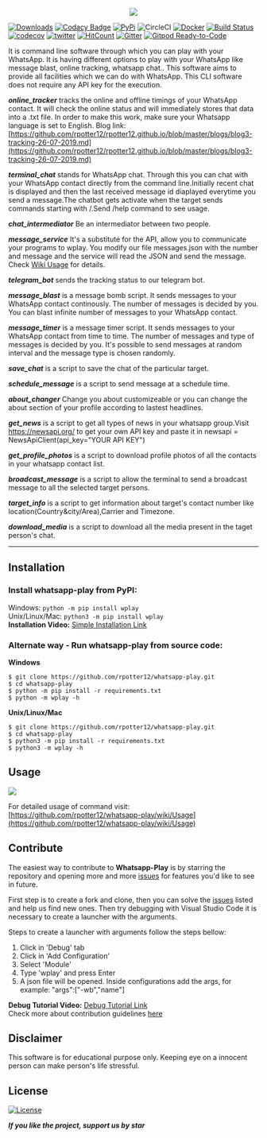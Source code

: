 <p align="center">
  <img src="images/logo.png">
</p>
            
[![Downloads](https://pepy.tech/badge/wplay)](https://pepy.tech/project/wplay)
[![Codacy Badge](https://api.codacy.com/project/badge/Grade/749acf4cad424fbeb96a412963aa83ea)](https://app.codacy.com/app/rpotter12/whatsapp-play?utm_source=github.com&utm_medium=referral&utm_content=rpotter12/whatsapp-play&utm_campaign=Badge_Grade_Settings)
[![PyPi](https://img.shields.io/pypi/v/wplay)](https://pypi.org/project/wplay/)
![CircleCI](https://circleci.com/gh/rpotter12/whatsapp-play/tree/master.svg?style=svg&circle-token=2b67dd21e60a01fdd36a670629574479aeb2f5c4)
[![Docker](https://img.shields.io/docker/cloud/build/rpotter12/whatsapp-play)](https://hub.docker.com/repository/docker/rpotter12/whatsapp-play/general)
[![Build Status](https://travis-ci.org/rpotter12/whatsapp-play.svg?branch=master)](https://travis-ci.org/rpotter12/whatsapp-play)
[![codecov](https://codecov.io/gh/rpotter12/whatsapp-play/branch/master/graph/badge.svg)](https://codecov.io/gh/rpotter12/whatsapp-play)
[![twitter](https://img.shields.io/twitter/url/https/github.com/rpotter12/whatsapp-play.svg?style=social)](https://twitter.com/rpotter121998)
[![HitCount](http://hits.dwyl.io/rpotter12/whatsapp-play.svg)](http://hits.dwyl.io/rpotter12/whatsapp-play)
[![Gitter](https://badges.gitter.im/whatsapp-play/community.svg)](https://gitter.im/whatsapp-play/community?utm_source=badge&utm_medium=badge&utm_campaign=pr-badge)
[![Gitpod Ready-to-Code](https://img.shields.io/badge/Gitpod-Ready--to--Code-blue?logo=gitpod)](https://gitpod.io/#https://github.com/rpotter12/whatsapp-play) 

It is command line software through which you can play with your WhatsApp. It is having different options to play with your WhatsApp like message blast, online tracking, whatsapp chat.. This software aims to provide all facilities which we can do with WhatsApp. This CLI software does not require any API key for the execution.

***online_tracker*** tracks the online and offline timings of your WhatsApp contact. It will check the online status and will immediately stores that data into a .txt file. In order to make this work, make sure your Whatsapp language is set to English. Blog link: [https://github.com/rpotter12/rpotter12.github.io/blob/master/blogs/blog3-tracking-26-07-2019.md](https://github.com/rpotter12/rpotter12.github.io/blob/master/blogs/blog3-tracking-26-07-2019.md)

***terminal_chat*** stands for WhatsApp chat. Through this you can chat with your WhatsApp contact directly from the command line.Initially recent chat is displayed and then the last received message id diaplayed everytime you send a message.The chatbot gets activate when the target sends commands starting with /.Send /help command to see usage.

***chat_intermediator*** Be an intermediator between two people.

***message_service*** It's a substitute for the API, allow you to communicate your programs to wplay. You modify our file messages.json with the number and message and the service will read the JSON and send the message. Check [Wiki Usage](https://github.com/rpotter12/whatsapp-play/wiki/Usage#whatsapp-service) for details.

***telegram_bot*** sends the tracking status to our telegram bot.

***message_blast*** is a message bomb script. It sends messages to your WhatsApp contact continously. The number of messages is decided by you. You can blast infinite number of messages to your WhatsApp contact.

***message_timer*** is a message timer script. It sends messages to your WhatsApp contact from time to time. The number of messages and type of messages is decided by you. It's possible to send messages at random interval and the message type is chosen randomly.

***save_chat*** is a script to save the chat of the particular target.

***schedule_message*** is a script to send message at a schedule time.

***about_changer*** Change you about customizeable or you can change the about section of your profile according to lastest headlines.

***get_news*** is a script to get all types of news in your whatsapp group.Visit <https://newsapi.org/> to get your own API key and paste it in newsapi = NewsApiClient(api_key="YOUR API KEY")

***get_profile_photos*** is a script to download profile photos of all the contacts in your whatsapp contact list.

***broadcast_message*** is a script to allow the terminal to send a broadcast message to all the selected target persons.

***target_info*** is a script to get information about target's contact number like location(Country&city/Area),Carrier and Timezone.

***download_media*** is a script to download all the media present in the taget person's chat.

---

## Installation

### Install whatsapp-play from PyPI: <br />
Windows: `python -m pip install wplay` <br />
Unix/Linux/Mac: `python3 -m pip install wplay` <br />
**Installation Video:** [Simple Installation Link](https://youtu.be/HS6ksu6rCxQ)

### Alternate way - Run whatsapp-play from source code: <br />
**Windows**<br />
```
$ git clone https://github.com/rpotter12/whatsapp-play.git
$ cd whatsapp-play
$ python -m pip install -r requirements.txt
$ python -m wplay -h
```

**Unix/Linux/Mac**<br />
```
$ git clone https://github.com/rpotter12/whatsapp-play.git
$ cd whatsapp-play
$ python3 -m pip install -r requirements.txt
$ python3 -m wplay -h
```

## Usage
<img src="images/usage.png"><br />

For detailed usage of command visit: [https://github.com/rpotter12/whatsapp-play/wiki/Usage](https://github.com/rpotter12/whatsapp-play/wiki/Usage)

## Contribute

The easiest way to contribute to **Whatsapp-Play** is by starring the repository and opening more and more [issues](https://github.com/rpotter12/whatsapp-play/issues) for features you'd like to see in future. <br />

First step is to create a fork and clone, then you can solve the [issues](https://github.com/rpotter12/whatsapp-play/issues) listed and help us find new ones. Then try debugging with Visual Studio Code it is necessary to create a launcher with the arguments. <br />

Steps to create a launcher with arguments follow the steps bellow: <br />
1. Click in 'Debug' tab
1. Click in 'Add Configuration'
1. Select 'Module'
1. Type 'wplay' and press Enter
1. A json file will be opened. Inside configurations add the args, for example: "args":["-wb","name"] 

**Debug Tutorial Video:** [Debug Tutorial Link](https://youtu.be/NyJgUGvyWnY)<br />
Check more about contribution guidelines [here](https://www.github.com/rpotter12/whatsapp-play/CONTRIBUTION.md)

## Disclaimer
This software is for educational purpose only. Keeping eye on a innocent person can make person's life stressful.

## License
[![License](https://img.shields.io/github/license/rpotter12/whatsapp-play.svg)](https://github.com/rpotter12/whatsapp-play/blob/master/README.md)

***If you like the project, support us by star***
